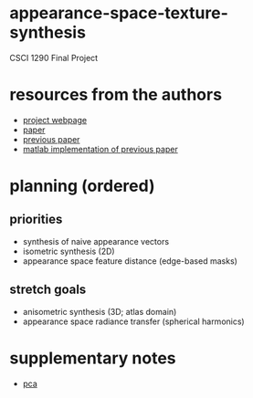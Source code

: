 # appearance-space-texture-synthesis
CSCI 1290 Final Project

# resources from the authors

- [project webpage](https://hhoppe.com/proj/apptexsyn/)
- [paper](https://hhoppe.com/apptexsyn.pdf)
- [previous paper](https://hhoppe.com/paratexsyn.pdf)
- [matlab implementation of previous paper](https://github.com/mrmartin/parallel_texture_synthesis/tree/master)

# planning (ordered)

## priorities
- synthesis of naive appearance vectors
- isometric synthesis (2D)
- appearance space feature distance (edge-based masks)

## stretch goals
- anisometric synthesis (3D; atlas domain)
- appearance space radiance transfer (spherical harmonics)

# supplementary notes

  - [pca](https://www.sartorius.com/en/knowledge/science-snippets/what-is-principal-component-analysis-pca-and-how-it-is-used-507186#:~:text=Principal%20component%20analysis%2C%20or%20PCA,more%20easily%20visualized%20and%20analyzed.)
